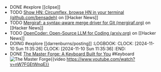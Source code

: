 - DONE #explore [[clipse]]
- TODO [Show HN: Circumflex, browse HN in your terminal (github.com/bensadeh)](https://news.ycombinator.com/item?id=33192518) on [[Hacker News]]
- TODO [Mergiraf: a syntax-aware merge driver for Git (mergiraf.org)](https://news.ycombinator.com/item?id=42093756) on [[Hacker News]]
- TODO [OpenCoder: Open-Source LLM for Coding (arxiv.org)](https://news.ycombinator.com/item?id=42095580) on [[Hacker News]]
- DOING #explore [[darrenburns/posting]]
  :LOGBOOK:
  CLOCK: [2024-11-10 Sun 11:35:26]
  CLOCK: [2024-11-10 Sun 11:35:36]
  :END:
- DONE [The Master Forge: A Keyboard Built for You](https://www.kickstarter.com/projects/charachorder/the-master-forge-a-keyboard-built-for-you) #Keyboard
  ![The Master Forge](https://i.kickstarter.com/assets/046/398/250/d06265bd8165e344e1c5738ff5601fd6_original.jpg?anim=false&fit=cover&gravity=auto&height=873&origin=ugc&q=92&width=1552&sig=qAQ4h5KytJhCxiR4bJlBed4MHUF9yPIK1%2BzSA2h0uF0%3D){{video https://www.youtube.com/watch?v=nW7FGEtWnqE}}